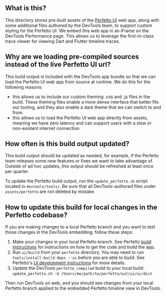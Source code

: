 ## What is this?

This directory stores pre-built assets of the
[Perfetto UI](https://github.com/google/perfetto/tree/master/ui) web app, along
with some additional files authored by the DevTools team, to support custom
styling for the Perfetto UI. We embed this web app in an iFrame on the DevTools
Performance page. This allows us to leverage the first-in-class trace viewer for
viewing Dart and Flutter timeline traces.

## Why are we loading pre-compiled sources instead of the live Perfetto UI url?

This build output is included with the DevTools app bundle so that we can load
the Perfetto UI web app from source at runtime. We do this for the following
reasons:
* this allows us to include our custom theming .css and .js files in the build.
These theming files enable a more dense interface that better fits our tooling,
and they also enable a dark theme that we can switch to and from.
* this allows us to load the Perfetto UI web app directly from assets, meaning
  we have zero latency and can support users with a slow or non-existent internet
  connection.

## How often is this build output updated?

This build output should be updated as needed, for example, if the Perfetto
team releases some new features or fixes we want to take advantage of. Outside
of ad hoc updates, this output should be refreshed at least once per quarter.

To update the Perfetto build output, run the `update_perfetto.sh` script located
in `devtools/tools/`. Be sure that all DevTools-authored files under
`assets/perfetto` are not deleted by mistake.

## How to update this build for local changes in the Perfetto codebase?

If you are making changes to a local Perfetto branch and you want to test those
changes in the DevTools embedding, follow these steps:
1. Make your changes in your local Perfetto branch. See Perfetto [build instructions](https://perfetto.dev/docs/contributing/build-instructions#standalone-builds) for instructions on how to get the code and build the app.
2. Run `ui/build` from your `perfetto` directory. You may need to run `tools/install-build-deps --ui` before you are able to build. See Perfetto's [UI development instructions](https://perfetto.dev/docs/contributing/build-instructions#ui-development) for more details.
3. Update the DevTools `perfetto_compiled` build to your local build:
`update_perfetto.sh -b /Users/me/path/to/perfetto/out/ui/ui/dist`

Then run DevTools on web, and you should see changes from your local Perfetto branch applied to the embedded Perfetto timeline view in DevTools.
